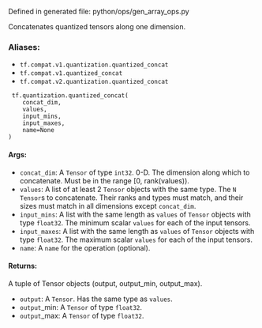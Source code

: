 
Defined in generated file: python/ops/gen_array_ops.py

Concatenates quantized tensors along one dimension.
### Aliases:
- `tf.compat.v1.quantization.quantized_concat`
- `tf.compat.v1.quantized_concat`
- `tf.compat.v2.quantization.quantized_concat`

```
 tf.quantization.quantized_concat(
    concat_dim,
    values,
    input_mins,
    input_maxes,
    name=None
)
```
#### Args:
- `concat_dim`: A `Tensor` of type `int32`. 0-D. The dimension along which to concatenate. Must be in the range [0, rank(values)).
- `values`: A list of at least 2 `Tensor` objects with the same type. The `N` `Tensor`s to concatenate. Their ranks and types must match, and their sizes must match in all dimensions except `concat_dim`.
- `input_mins`: A list with the same length as `values` of `Tensor` objects with type `float32`. The minimum scalar `values` for each of the input tensors.
- `input_maxes`: A list with the same length as `values` of `Tensor` objects with type `float32`. The maximum scalar `values` for each of the input tensors.
- `name`: A `name` for the operation (optional).
#### Returns:

A tuple of Tensor objects (output, output_min, output_max).
- `output`: A `Tensor`. Has the same type as `values`.
- `output`_min: A `Tensor` of type `float32`.
- `output`_max: A `Tensor` of type `float32`.
